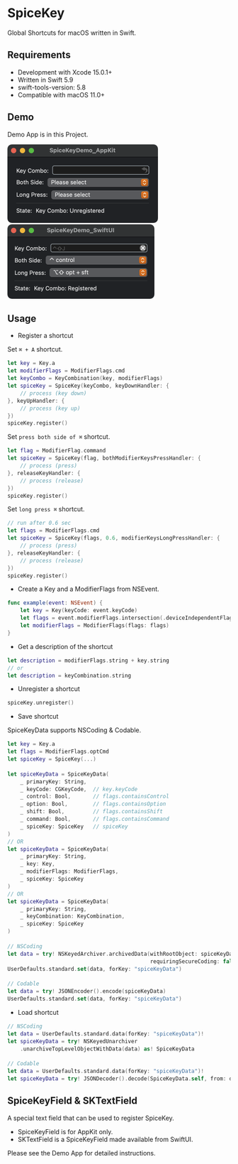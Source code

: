 # SpiceKey

Global Shortcuts for macOS written in Swift.

## Requirements

- Development with Xcode 15.0.1+
- Written in Swift 5.9
- swift-tools-version: 5.8
- Compatible with macOS 11.0+

## Demo

Demo App is in this Project.

<img src="Materials/demo_app_appkit.png" alt="demo_appkit" height="177px" />
<img src="Materials/demo_app_swiftui.png" alt="demo_swiftui" height="168px" />

## Usage

- Register a shortcut

Set `⌘ + A` shortcut.

```swift
let key = Key.a
let modifierFlags = ModifierFlags.cmd
let keyCombo = KeyCombination(key, modifierFlags)
let spiceKey = SpiceKey(keyCombo, keyDownHandler: {
    // process (key down)
}, keyUpHandler: {
    // process (key up)
})
spiceKey.register()
```

Set `press both side of ⌘` shortcut.

```swift
let flag = ModifierFlag.command
let spiceKey = SpiceKey(flag, bothModifierKeysPressHandler: {
    // process (press)
}, releaseKeyHandler: {
    // process (release)
})
spiceKey.register()
```

Set `long press ⌘` shortcut.

```swift
// run after 0.6 sec
let flags = ModifierFlags.cmd
let spiceKey = SpiceKey(flags, 0.6, modifierKeysLongPressHandler: {
    // process (press)
}, releaseKeyHandler: {
    // process (release)
})
spiceKey.register()
```

- Create a Key and a ModifierFlags from NSEvent.

```swift
func example(event: NSEvent) {
    let key = Key(keyCode: event.keyCode)
    let flags = event.modifierFlags.intersection(.deviceIndependentFlagsMask)
    let modifierFlags = ModifierFlags(flags: flags)
}
```

- Get a description of the shortcut

```swift
let description = modifierFlags.string + key.string
// or
let description = keyCombination.string
```

- Unregister a shortcut

```swift
spiceKey.unregister()
```

- Save shortcut

SpiceKeyData supports NSCoding & Codable.

```swift
let key = Key.a
let flags = ModifierFlags.optCmd
let spiceKey = SpiceKey(...)

let spiceKeyData = SpiceKeyData(
    _ primaryKey: String,
    _ keyCode: CGKeyCode,  // key.keyCode
    _ control: Bool,       // flags.containsControl
    _ option: Bool,        // flags.containsOption
    _ shift: Bool,         // flags.containsShift
    _ command: Bool,       // flags.containsCommand
    _ spiceKey: SpiceKey   // spiceKey
)
// OR
let spiceKeyData = SpiceKeyData(
    _ primaryKey: String,
    _ key: Key,
    _ modifierFlags: ModifierFlags,
    _ spiceKey: SpiceKey
)
// OR
let spiceKeyData = SpiceKeyData(
    _ primaryKey: String,
    _ keyCombination: KeyCombination,
    _ spiceKey: SpiceKey
)

// NSCoding
let data = try! NSKeyedArchiver.archivedData(withRootObject: spiceKeyData,
                                             requiringSecureCoding: false)
UserDefaults.standard.set(data, forKey: "spiceKeyData")

// Codable
let data = try! JSONEncoder().encode(spiceKeyData)
UserDefaults.standard.set(data, forKey: "spiceKeyData")
```

- Load shortcut

```swift
// NSCoding
let data = UserDefaults.standard.data(forKey: "spiceKeyData")!
let spiceKeyData = try! NSKeyedUnarchiver
    .unarchiveTopLevelObjectWithData(data) as! SpiceKeyData

// Codable
let data = UserDefaults.standard.data(forKey: "spiceKeyData")!
let spiceKeyData = try! JSONDecoder().decode(SpiceKeyData.self, from: data)
```

## SpiceKeyField & SKTextField

A special text field that can be used to register SpiceKey.

- SpiceKeyField is for AppKit only.
- SKTextField is a SpiceKeyField made available from SwiftUI.

Please see the Demo App for detailed instructions.
